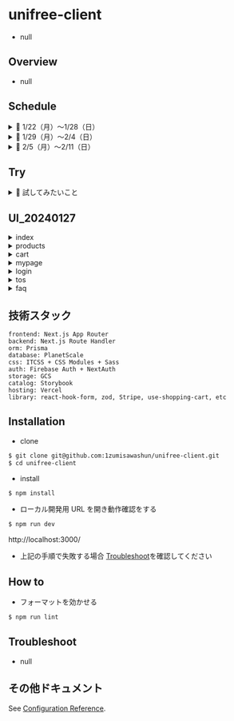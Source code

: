 # unifree-client

- null

## Overview

- null

## Schedule

<details>
<summary>🔷 1/22（月）〜1/28（日）</summary>

- ✅ 環境構築・基盤開発（リンター設定・ディレクトリ構成の考案・技術選定 etc）
- ✅ atoms・molecules 単位のコンポーネントの実装
- ✅ 最低限先方に見せられるだけの UI を整える
- ✅ Stripe で購入導線を整える（Stripe + use-shopping-cart）
- ✅ ログイン・ログアウト・ログイン中の状態管理を可能にする（FirebaseAuth・NextAuth）
- ✅ 基本的な sp 対応をする
- Vercel へデプロイさせる

</details>

<details>
<summary>🔷 1/29（月）〜2/4（日）</summary>

- PlanetScale + Prisma を連携させて RDB を組む
- テーブル設計やヒアリングの実施
- テストの組み込み（RTL・VRT etc）
- Vercel へデプロイさせる

</details>

<details>
<summary>🔷 2/5（月）〜2/11（日）</summary>

- 未定

</details>

## Try

<details>
<summary>🔶 試してみたいこと</summary>

- floating-ui でコンポーネントの改修
- cloudflare-images、もし難しそうなら gcs 使う
- テスト実装（RTL・VRT etc）
- 意識的な button コンポーネントの優先度決め

</details>

## UI_20240127

<details>
<summary>index</summary>

- index

![image](https://github.com/1zumisawashun/unifree-client/assets/65071534/d05db166-b0a8-4996-8e60-26d81d5a62a0)

</details>

<details>
<summary>products</summary>

- products-list

![image](https://github.com/1zumisawashun/unifree-client/assets/65071534/71fcb5a3-d258-4574-8024-f72cb1019b3d)

- products-detail

![image](https://github.com/1zumisawashun/unifree-client/assets/65071534/dd1af9ac-7691-4806-a231-f49290095880)

- products-create

![image](https://github.com/1zumisawashun/unifree-client/assets/65071534/64b3a407-dfda-4f9a-b676-cd65be809db0)

- products-edit

![image](https://github.com/1zumisawashun/unifree-client/assets/65071534/70e90b8e-09fd-4fda-a7d6-e1cc4cbfaed1)

</details>

<details>
<summary>cart</summary>

- cart

![image](https://github.com/1zumisawashun/unifree-client/assets/65071534/6901daab-5d44-4f26-9f8b-ab8a359169ca)

![image](https://github.com/1zumisawashun/unifree-client/assets/65071534/d79584be-8ba3-41ac-8a01-015889cd017f)

</details>

<details>
<summary>mypage</summary>

- mypage-post

![image](https://github.com/1zumisawashun/unifree-client/assets/65071534/6a2620c2-e9c7-4d7b-9a2d-98f422f8545d)

- mypage-history

![image](https://github.com/1zumisawashun/unifree-client/assets/65071534/a01ead40-cc7f-4401-af52-c8eb5009bd75)

</details>

<details>
<summary>login</summary>

- login

![image](https://github.com/1zumisawashun/unifree-client/assets/65071534/c252b32b-2f91-48ac-b4bd-ac27426a727d)

</details>

<details>
<summary>tos</summary>

- tos

![image](https://github.com/1zumisawashun/unifree-client/assets/65071534/a42009d0-74ff-4cf4-ad55-754b3f4bfe89)

</details>

<details>
<summary>faq</summary>

- faq

![image](https://github.com/1zumisawashun/unifree-client/assets/65071534/d66f5d5d-4768-4b2e-8b10-7bc415a0d555)

</details>

## 技術スタック

```
frontend: Next.js App Router
backend: Next.js Route Handler
orm: Prisma
database: PlanetScale
css: ITCSS + CSS Modules + Sass
auth: Firebase Auth + NextAuth
storage: GCS
catalog: Storybook
hosting: Vercel
library: react-hook-form, zod, Stripe, use-shopping-cart, etc
```

## Installation

- clone

```bash
$ git clone git@github.com:1zumisawashun/unifree-client.git
$ cd unifree-client
```

- install

```bash
$ npm install
```

- ローカル開発用 URL を開き動作確認をする

```bash
$ npm run dev
```

http://localhost:3000/

- 上記の手順で失敗する場合 [Troubleshoot](#Troubleshoot)を確認してください

## How to

- フォーマットを効かせる

```bash
$ npm run lint
```

## Troubleshoot

- null

## その他ドキュメント

See [Configuration Reference](https://cli.vuejs.org/config/).
